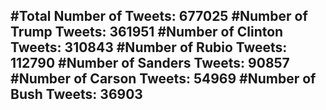 #Total Number of Tweets: 677025 
#Number of Trump Tweets: 361951
#Number of Clinton Tweets: 310843
#Number of Rubio Tweets: 112790
#Number of Sanders Tweets: 90857
#Number of Carson Tweets: 54969
#Number of Bush Tweets: 36903
---
